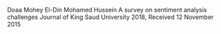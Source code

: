 Doaa Mohey El-Din Mohamed Hussein
A survey on sentiment analysis challenges
Journal of King Saud University 2018, Received 12 November 2015
